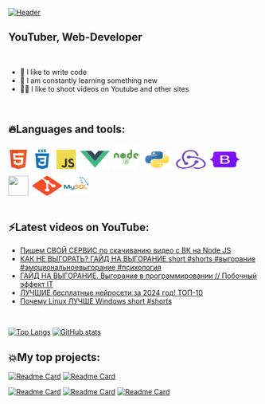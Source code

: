 [![Header](https://github.com/klondikeitblogger/prelimg/blob/e2c188e3013cc949a71f5f716f5a70a0147efb43/GFX%20BANNER%203.png)](https://www.youtube.com/c/MaxShowPro)
## YouTuber, Web-Developer

<div align="center"><img src="https://komarev.com/ghpvc/?username=IT-Personality&style=flat-square&color=0fffcf" alt=""/></div>

- 💪 I like to write code<br />
- 🥅 I am constantly learning something new<br />
- 🤹🏽 I like to shoot videos on Youtube and other sites
 <br />
 
<h2>🔥Languages and tools:</h2>
<div>
  <img src="https://github.com/devicons/devicon/blob/master/icons/html5/html5-original.svg" title="HTML5" alt="HTML" width="40" height="40"/>&nbsp;
  <img src="https://github.com/devicons/devicon/blob/master/icons/css3/css3-plain-wordmark.svg"  title="CSS3" alt="CSS" width="40" height="40"/>&nbsp;
  <img src="https://github.com/devicons/devicon/blob/master/icons/javascript/javascript-original.svg" title="JavaScript" alt="JavaScript" width="40" height="40"/>&nbsp;
  <img src="https://github.com/devicons/devicon/blob/master/icons/vuejs/vuejs-original.svg" width="60" height="40"/>&nbsp;
 <img src="https://github.com/devicons/devicon/blob/master/icons/nodejs/nodejs-plain-wordmark.svg" width="50" height="50"/>&nbsp;
 <img src="https://github.com/devicons/devicon/blob/master/icons/python/python-original.svg" width="60" height="40"/>&nbsp;
 <img src="https://github.com/devicons/devicon/blob/master/icons/redux/redux-original.svg" width="60" height="40"/>&nbsp;
   <img src="https://github.com/devicons/devicon/blob/master/icons/bootstrap/bootstrap-original.svg" width="60" height="40"/>&nbsp;
  <img src="https://cdn-icons-png.flaticon.com/128/2305/2305848.png" width="40" height="40"/>&nbsp;
  <img src="https://github.com/devicons/devicon/blob/master/icons/git/git-original.svg" title="Git" **alt="Git" width="60" height="40"/>
  <img src="https://github.com/devicons/devicon/blob/master/icons/mysql/mysql-original-wordmark.svg" title="MySQL"  alt="MySQL" width="50" height="50"/>&nbsp;
</div>


<br />

## ⚡️Latest videos on YouTube:
<!-- YOUTUBE:START -->
- [Пишем СВОЙ СЕРВИС по скачиванию видео с ВК на Node JS](https://www.youtube.com/watch?v=aVSKnikNXp4)
- [КАК НЕ ВЫГОРАТЬ? ГАЙД НА ВЫГОРАНИЕ short #shorts #выгорание #эмоциональноевыгорание #психология](https://www.youtube.com/watch?v=D_OyUHnX-Uk)
- [ГАЙД НА ВЫГОРАНИЕ. Выгорание в программировании // Побочный эффект IT](https://www.youtube.com/watch?v=zSs_jbp96vA)
- [ЛУЧШИЕ бесплатные нейросети за 2024 год! ТОП-10](https://www.youtube.com/watch?v=6zHtNidZwIk)
- [Почему Linux ЛУЧШЕ Windows short #shorts](https://www.youtube.com/watch?v=WYUP2rzqlwQ)
<!-- YOUTUBE:END -->

<br />

[![Top Langs](https://github-readme-stats.vercel.app/api/top-langs/?username=IT-Personality&show_icons=true&theme=tokyonight&border_radius=10&hide_border=true&hide_title=false&langs_count=100&layout=compact)](https://github.com/IT-Personality)
[![GitHub stats](https://github-readme-stats.vercel.app/api?username=IT-Personality&count_private=true&show_icons=true&theme=tokyonight&border_radius=10&hide_border=true&hide_title=true)](https://github.com/IT-Personality)

## 💥My top projects: <br />
[![Readme Card](https://github-readme-stats.vercel.app/api/pin/?username=IT-Personality&repo=assistantVK)](https://github.com/IT-Personality/assistantVK)
[![Readme Card](https://github-readme-stats.vercel.app/api/pin/?username=IT-Personality&repo=currency-converter.github.io)](https://github.com/IT-Personality/currency-converter.github.io)

[![Readme Card](https://github-readme-stats.vercel.app/api/pin/?username=IT-Personality&repo=it-personality.github.io)](https://github.com/IT-Personality/it-personality.github.io)
[![Readme Card](https://github-readme-stats.vercel.app/api/pin/?username=IT-Personality&repo=online-stopwatch.github.io)](https://github.com/IT-Personality/online-stopwatch.github.io)
[![Readme Card](https://github-readme-stats.vercel.app/api/pin/?username=IT-Personality&repo=Your_browser)](https://github.com/IT-Personality/Your_browser)

<!-- <a href="https://github.com/IT-Personality/Your_browser">
  <img align="center" style="margin:0.5rem" src="https://github-readme-stats.vercel.app/api/pin/?username=braydoncoyer&repo=Your_browser&title_color=ffffff&text_color=c9cacc&icon_color=4AB197&bg_color=1A2B34" />
</a>  -->
